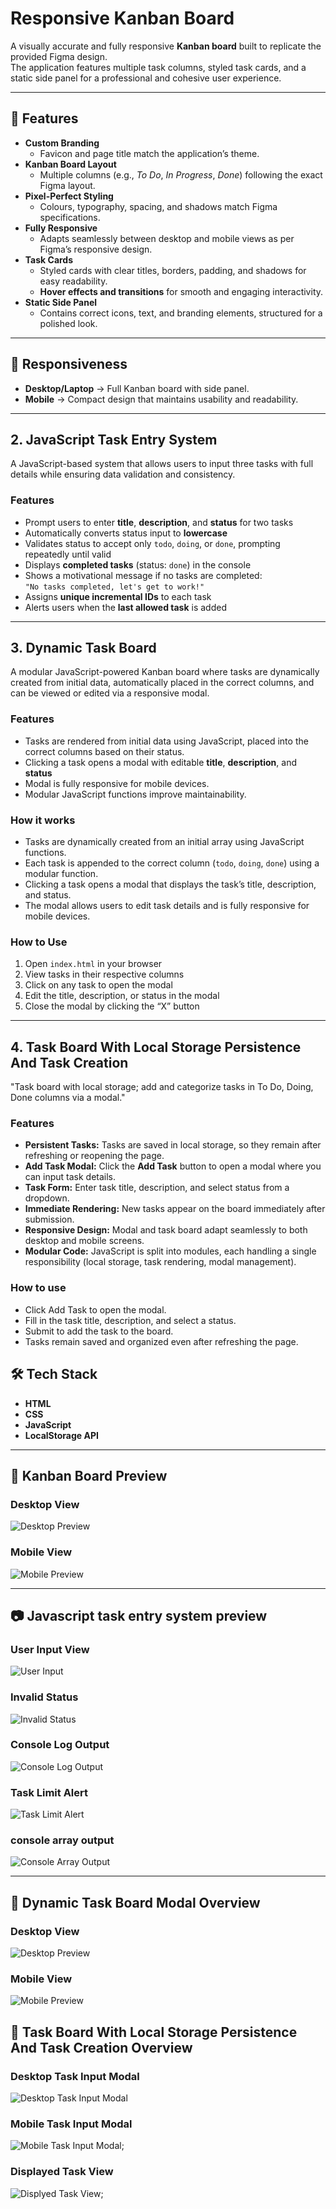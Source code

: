 # Responsive Kanban Board

A visually accurate and fully responsive **Kanban board** built to replicate the provided Figma design.  
The application features multiple task columns, styled task cards, and a static side panel for a professional and cohesive user experience.

---

## 🚀 Features

- **Custom Branding**
  - Favicon and page title match the application’s theme.
- **Kanban Board Layout**
  - Multiple columns (e.g., *To Do*, *In Progress*, *Done*) following the exact Figma layout.
- **Pixel-Perfect Styling**
  - Colours, typography, spacing, and shadows match Figma specifications.
- **Fully Responsive**
  - Adapts seamlessly between desktop and mobile views as per Figma’s responsive design.
- **Task Cards**
  - Styled cards with clear titles, borders, padding, and shadows for easy readability.  
  - **Hover effects and transitions** for smooth and engaging interactivity.
- **Static Side Panel**
  - Contains correct icons, text, and branding elements, structured for a polished look.

---

## 📱 Responsiveness

- **Desktop/Laptop** → Full Kanban board with side panel.
- **Mobile** → Compact design that maintains usability and readability.

---

## 2. JavaScript Task Entry System

A JavaScript-based system that allows users to input three tasks with full details while ensuring data validation and consistency.

### Features
- Prompt users to enter **title**, **description**, and **status** for two tasks
- Automatically converts status input to **lowercase**
- Validates status to accept only `todo`, `doing`, or `done`, prompting repeatedly until valid
- Displays **completed tasks** (status: `done`) in the console
- Shows a motivational message if no tasks are completed:  
  `"No tasks completed, let's get to work!"`  
- Assigns **unique incremental IDs** to each task
- Alerts users when the **last allowed task** is added

---

## 3. Dynamic Task Board

A modular JavaScript-powered Kanban board where tasks are dynamically created from initial data, automatically placed in the correct columns, and can be viewed or edited via a responsive modal.

### Features
- Tasks are rendered from initial data using JavaScript, placed into the correct columns based on their status. 
- Clicking a task opens a modal with editable **title**, **description**, and **status** 
- Modal is fully responsive for mobile devices.
- Modular JavaScript functions improve maintainability. 

### How it works
- Tasks are dynamically created from an initial array using JavaScript functions.
- Each task is appended to the correct column (`todo`, `doing`, `done`) using a modular function. 
- Clicking a task opens a modal that displays the task’s title, description, and status.
- The modal allows users to edit task details and is fully responsive for mobile devices. 

### How to Use
1. Open `index.html` in your browser  
2. View tasks in their respective columns  
3. Click on any task to open the modal  
4. Edit the title, description, or status in the modal  
5. Close the modal by clicking the “X” button 

---

## 4. Task Board With Local Storage Persistence And Task Creation  

"Task board with local storage; add and categorize tasks in To Do, Doing, Done columns via a modal."

### Features 
- **Persistent Tasks:** Tasks are saved in local storage, so they remain after refreshing or reopening the page.
- **Add Task Modal:** Click the **Add Task** button to open a modal where you can input task details.
- **Task Form:** Enter task title, description, and select status from a dropdown.
- **Immediate Rendering:** New tasks appear on the board immediately after submission.
- **Responsive Design:** Modal and task board adapt seamlessly to both desktop and mobile screens.
- **Modular Code:** JavaScript is split into modules, each handling a single responsibility (local storage, task rendering, modal management).


### How to use
- Click Add Task to open the modal.
- Fill in the task title, description, and select a status.
- Submit to add the task to the board.
- Tasks remain saved and organized even after refreshing the page.



## 🛠️ Tech Stack

- **HTML**  
- **CSS** 
- **JavaScript**  
- **LocalStorage API**
---

## 📸 Kanban Board Preview

### Desktop View
![Desktop Preview](./assets/desktop.png)

### Mobile View
![Mobile Preview](./assets/mobile.png)

---

## 📷 Javascript task entry system preview  

### User Input View  
![User Input](./assets/user-input.png)

### Invalid Status  
![Invalid Status](./assets/invalid-input-error.png)

### Console Log Output  
![Console Log Output](./assets/output.png)

### Task Limit Alert
![Task Limit Alert](./assets/limit-message.png)  

### console array output
![Console Array Output](./assets/Screenshot%202025-09-07%20165407.png)

---

## 📸 Dynamic Task Board Modal Overview  

### Desktop View
![Desktop Preview](./assets/desktop-modal.png)

### Mobile View
![Mobile Preview](./assets/mobile-modal.png)

## 📸 Task Board With Local Storage Persistence And Task Creation Overview

### Desktop Task Input Modal  
![Desktop Task Input Modal](./assets/desktop-task-input.png) 

### Mobile Task Input Modal  
![Mobile Task Input Modal](./assets/mobile.task-input.png);

### Displayed Task View  
![Displyed Task View](./assets/mobile.task-input.png);